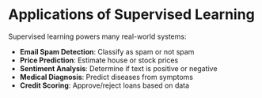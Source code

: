 # Applications of Supervised Learning

Supervised learning powers many real-world systems:

- **Email Spam Detection**: Classify as spam or not spam
- **Price Prediction**: Estimate house or stock prices
- **Sentiment Analysis**: Determine if text is positive or negative
- **Medical Diagnosis**: Predict diseases from symptoms
- **Credit Scoring**: Approve/reject loans based on data
